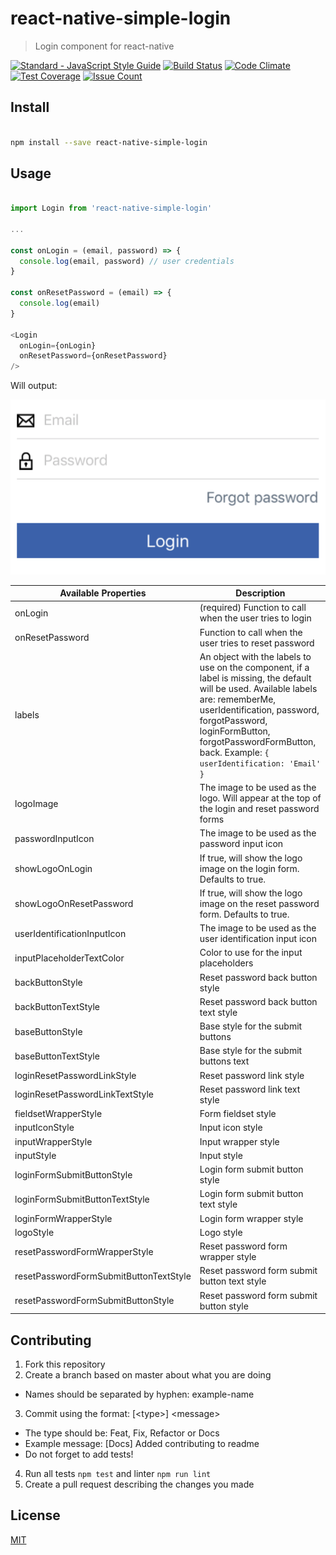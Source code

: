 # react-native-simple-login

> Login component for react-native

[![Standard - JavaScript Style Guide](https://img.shields.io/badge/code%20style-standard-brightgreen.svg)](http://standardjs.com/) [![Build Status](https://travis-ci.org/Vizir/react-native-simple-login.svg?branch=master)](https://travis-ci.org/Vizir/react-native-simple-login)
[![Code Climate](https://codeclimate.com/github/Vizir/react-native-simple-login/badges/gpa.svg)](https://codeclimate.com/github/Vizir/react-native-simple-login)
[![Test Coverage](https://codeclimate.com/github/Vizir/react-native-simple-login/badges/coverage.svg)](https://codeclimate.com/github/Vizir/react-native-simple-login/coverage)
[![Issue Count](https://codeclimate.com/github/Vizir/react-native-simple-login/badges/issue_count.svg)](https://codeclimate.com/github/Vizir/react-native-simple-login)

## Install

```bash

npm install --save react-native-simple-login

```

## Usage

```JavaScript

import Login from 'react-native-simple-login'

...

const onLogin = (email, password) => {
  console.log(email, password) // user credentials
}

const onResetPassword = (email) => {
  console.log(email)
}

<Login
  onLogin={onLogin}
  onResetPassword={onResetPassword}
/>

```

Will output:

![alt text](example.png "Example visual")

| Available Properties | Description |
-----------------------|-----------------
| onLogin                                | (required) Function to call when the user tries to login |
| onResetPassword                        | Function to call when the user tries to reset password |
| labels                                 | An object with the labels to use on the component, if a label is missing, the default will be used. Available labels are: rememberMe, userIdentification, password, forgotPassword, loginFormButton, forgotPasswordFormButton, back. Example: `{ userIdentification: 'Email' }` |
| logoImage                              | The image to be used as the logo. Will appear at the top of the login and reset password forms |
| passwordInputIcon | The image to be used as the password input icon |
| showLogoOnLogin | If true, will show the logo image on the login form. Defaults to true. |
| showLogoOnResetPassword | If true, will show the logo image on the reset password form. Defaults to true. |
| userIdentificationInputIcon | The image to be used as the user identification input icon |
| inputPlaceholderTextColor              | Color to use for the input placeholders |
| backButtonStyle                        | Reset password back button style |
| backButtonTextStyle                    | Reset password back button text style |
| baseButtonStyle                        | Base style for the submit buttons |
| baseButtonTextStyle                    | Base style for the submit buttons text |
| loginResetPasswordLinkStyle            | Reset password link style |
| loginResetPasswordLinkTextStyle        | Reset password link text style |
| fieldsetWrapperStyle                   | Form fieldset style |
| inputIconStyle                         | Input icon style |
| inputWrapperStyle                      | Input wrapper style |
| inputStyle                             | Input style |
| loginFormSubmitButtonStyle             | Login form submit button style |
| loginFormSubmitButtonTextStyle         | Login form submit button text style |
| loginFormWrapperStyle                  | Login form wrapper style |
| logoStyle                              | Logo style |
| resetPasswordFormWrapperStyle          | Reset password form wrapper style |
| resetPasswordFormSubmitButtonTextStyle | Reset password form submit button text style |
| resetPasswordFormSubmitButtonStyle     | Reset password form submit button style |

## Contributing

1. Fork this repository
2. Create a branch based on master about what you are doing
  - Names should be separated by hyphen: example-name
3. Commit using the format: \[\<type\>\] \<message\>
  - The type should be: Feat, Fix, Refactor or Docs
  - Example message: \[Docs\] Added contributing to readme
  - Do not forget to add tests!
4. Run all tests `npm test` and linter `npm run lint`
5. Create a pull request describing the changes you made

## License

[MIT](https://opensource.org/licenses/MIT)
